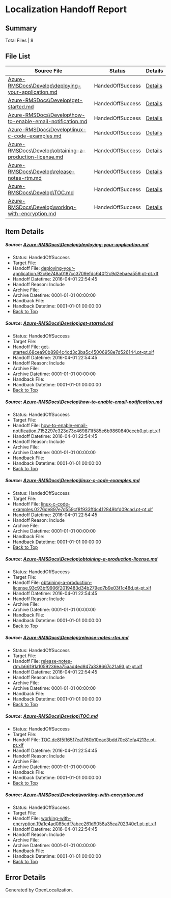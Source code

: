 # <a name='report-top'></a> Localization Handoff Report

## Summary
 Total Files | 8

## File List
 Source File | Status | Details 
 ----------- | ------ | ------- 
 [Azure-RMSDocs\Develop\deploying-your-application.md](https://github.com/Microsoft/Azure-RMSDocs-pr/blob/a358614ddc650b1dcadac40ac0ea5701744b22a0/Azure-RMSDocs/Develop/deploying-your-application.md) | HandedOffSuccess | [Details](#f54c583e034a8b78df6907e64eba4cdc8f43935963)
 [Azure-RMSDocs\Develop\get-started.md](https://github.com/Microsoft/Azure-RMSDocs-pr/blob/a358614ddc650b1dcadac40ac0ea5701744b22a0/Azure-RMSDocs/Develop/get-started.md) | HandedOffSuccess | [Details](#80b2d4e39aa66cdf260d67982b813fe15df6378670)
 [Azure-RMSDocs\Develop\how-to-enable-email-notification.md](https://github.com/Microsoft/Azure-RMSDocs-pr/blob/a358614ddc650b1dcadac40ac0ea5701744b22a0/Azure-RMSDocs/Develop/how-to-enable-email-notification.md) | HandedOffSuccess | [Details](#fe9f03b574955852914e88eb26a8948d5fc71bf575)
 [Azure-RMSDocs\Develop\linux-c-code-examples.md](https://github.com/Microsoft/Azure-RMSDocs-pr/blob/a358614ddc650b1dcadac40ac0ea5701744b22a0/Azure-RMSDocs/Develop/linux-c-code-examples.md) | HandedOffSuccess | [Details](#4f64a028e48e835bf48da5eba5184f4210747d0786)
 [Azure-RMSDocs\Develop\obtaining-a-production-license.md](https://github.com/Microsoft/Azure-RMSDocs-pr/blob/a358614ddc650b1dcadac40ac0ea5701744b22a0/Azure-RMSDocs/Develop/obtaining-a-production-license.md) | HandedOffSuccess | [Details](#cf940f9d779230c8f6d86b3a025d7e08453fe85089)
 [Azure-RMSDocs\Develop\release-notes-rtm.md](https://github.com/Microsoft/Azure-RMSDocs-pr/blob/a358614ddc650b1dcadac40ac0ea5701744b22a0/Azure-RMSDocs/Develop/release-notes-rtm.md) | HandedOffSuccess | [Details](#cf5e6fdd007419347aac123e8aef209ae56cc11191)
 [Azure-RMSDocs\Develop\TOC.md](https://github.com/Microsoft/Azure-RMSDocs-pr/blob/a358614ddc650b1dcadac40ac0ea5701744b22a0/Azure-RMSDocs/Develop/TOC.md) | HandedOffSuccess | [Details](#d1a1918f5e74c01d1891776c77ddbc66dcc13721103)
 [Azure-RMSDocs\Develop\working-with-encryption.md](https://github.com/Microsoft/Azure-RMSDocs-pr/blob/a358614ddc650b1dcadac40ac0ea5701744b22a0/Azure-RMSDocs/Develop/working-with-encryption.md) | HandedOffSuccess | [Details](#b5707cb353214cb6dbdcf02cb2091edc045ee758110)

## Item Details
##### <a name='f54c583e034a8b78df6907e64eba4cdc8f43935963'></a> Source: [Azure-RMSDocs\Develop\deploying-your-application.md](https://github.com/Microsoft/Azure-RMSDocs-pr/blob/a358614ddc650b1dcadac40ac0ea5701744b22a0/Azure-RMSDocs/Develop/deploying-your-application.md)
* Status: HandedOffSuccess
* Target File: 
* Handoff File: [deploying-your-application.92c6e748a0187cc3709efdc640f2c9d2ebaea559.pt-pt.xlf](https://github.com/Microsoft/EM.handoff/blob/3c2373d31075c795d1e2db8f2ef30e153ee899b4/ol-handoff/Microsoft/Azure-RMSDocs-pr.pt-pt/master/deploying-your-application.92c6e748a0187cc3709efdc640f2c9d2ebaea559.pt-pt.xlf)
* Handoff Datetime: 2016-04-01 22:54:45
* Handoff Reason: Include
* Archive File: 
* Archive Datetime: 0001-01-01 00:00:00
* Handback File: 
* Handback Datetime: 0001-01-01 00:00:00
* [Back to Top](#report-top)

##### <a name='80b2d4e39aa66cdf260d67982b813fe15df6378670'></a> Source: [Azure-RMSDocs\Develop\get-started.md](https://github.com/Microsoft/Azure-RMSDocs-pr/blob/a358614ddc650b1dcadac40ac0ea5701744b22a0/Azure-RMSDocs/Develop/get-started.md)
* Status: HandedOffSuccess
* Target File: 
* Handoff File: [get-started.68cea90b8984c4cd3c3ba5c45006958e7d526144.pt-pt.xlf](https://github.com/Microsoft/EM.handoff/blob/3c2373d31075c795d1e2db8f2ef30e153ee899b4/ol-handoff/Microsoft/Azure-RMSDocs-pr.pt-pt/master/get-started.68cea90b8984c4cd3c3ba5c45006958e7d526144.pt-pt.xlf)
* Handoff Datetime: 2016-04-01 22:54:45
* Handoff Reason: Include
* Archive File: 
* Archive Datetime: 0001-01-01 00:00:00
* Handback File: 
* Handback Datetime: 0001-01-01 00:00:00
* [Back to Top](#report-top)

##### <a name='fe9f03b574955852914e88eb26a8948d5fc71bf575'></a> Source: [Azure-RMSDocs\Develop\how-to-enable-email-notification.md](https://github.com/Microsoft/Azure-RMSDocs-pr/blob/a358614ddc650b1dcadac40ac0ea5701744b22a0/Azure-RMSDocs/Develop/how-to-enable-email-notification.md)
* Status: HandedOffSuccess
* Target File: 
* Handoff File: [how-to-enable-email-notification.7152297e323d73c469871f585e6b9860840cceb0.pt-pt.xlf](https://github.com/Microsoft/EM.handoff/blob/3c2373d31075c795d1e2db8f2ef30e153ee899b4/ol-handoff/Microsoft/Azure-RMSDocs-pr.pt-pt/master/how-to-enable-email-notification.7152297e323d73c469871f585e6b9860840cceb0.pt-pt.xlf)
* Handoff Datetime: 2016-04-01 22:54:45
* Handoff Reason: Include
* Archive File: 
* Archive Datetime: 0001-01-01 00:00:00
* Handback File: 
* Handback Datetime: 0001-01-01 00:00:00
* [Back to Top](#report-top)

##### <a name='4f64a028e48e835bf48da5eba5184f4210747d0786'></a> Source: [Azure-RMSDocs\Develop\linux-c-code-examples.md](https://github.com/Microsoft/Azure-RMSDocs-pr/blob/a358614ddc650b1dcadac40ac0ea5701744b22a0/Azure-RMSDocs/Develop/linux-c-code-examples.md)
* Status: HandedOffSuccess
* Target File: 
* Handoff File: [linux-c-code-examples.0276de897e7d559cf8f933ff4c412849bfd09cad.pt-pt.xlf](https://github.com/Microsoft/EM.handoff/blob/3c2373d31075c795d1e2db8f2ef30e153ee899b4/ol-handoff/Microsoft/Azure-RMSDocs-pr.pt-pt/master/linux-c-code-examples.0276de897e7d559cf8f933ff4c412849bfd09cad.pt-pt.xlf)
* Handoff Datetime: 2016-04-01 22:54:45
* Handoff Reason: Include
* Archive File: 
* Archive Datetime: 0001-01-01 00:00:00
* Handback File: 
* Handback Datetime: 0001-01-01 00:00:00
* [Back to Top](#report-top)

##### <a name='cf940f9d779230c8f6d86b3a025d7e08453fe85089'></a> Source: [Azure-RMSDocs\Develop\obtaining-a-production-license.md](https://github.com/Microsoft/Azure-RMSDocs-pr/blob/a358614ddc650b1dcadac40ac0ea5701744b22a0/Azure-RMSDocs/Develop/obtaining-a-production-license.md)
* Status: HandedOffSuccess
* Target File: 
* Handoff File: [obtaining-a-production-license.93c93bf9906f2019483d34b279ed7b9e03f1c48d.pt-pt.xlf](https://github.com/Microsoft/EM.handoff/blob/3c2373d31075c795d1e2db8f2ef30e153ee899b4/ol-handoff/Microsoft/Azure-RMSDocs-pr.pt-pt/master/obtaining-a-production-license.93c93bf9906f2019483d34b279ed7b9e03f1c48d.pt-pt.xlf)
* Handoff Datetime: 2016-04-01 22:54:45
* Handoff Reason: Include
* Archive File: 
* Archive Datetime: 0001-01-01 00:00:00
* Handback File: 
* Handback Datetime: 0001-01-01 00:00:00
* [Back to Top](#report-top)

##### <a name='cf5e6fdd007419347aac123e8aef209ae56cc11191'></a> Source: [Azure-RMSDocs\Develop\release-notes-rtm.md](https://github.com/Microsoft/Azure-RMSDocs-pr/blob/a358614ddc650b1dcadac40ac0ea5701744b22a0/Azure-RMSDocs/Develop/release-notes-rtm.md)
* Status: HandedOffSuccess
* Target File: 
* Handoff File: [release-notes-rtm.b66191a1059236ea75aad4ed947a338667c21a93.pt-pt.xlf](https://github.com/Microsoft/EM.handoff/blob/3c2373d31075c795d1e2db8f2ef30e153ee899b4/ol-handoff/Microsoft/Azure-RMSDocs-pr.pt-pt/master/release-notes-rtm.b66191a1059236ea75aad4ed947a338667c21a93.pt-pt.xlf)
* Handoff Datetime: 2016-04-01 22:54:45
* Handoff Reason: Include
* Archive File: 
* Archive Datetime: 0001-01-01 00:00:00
* Handback File: 
* Handback Datetime: 0001-01-01 00:00:00
* [Back to Top](#report-top)

##### <a name='d1a1918f5e74c01d1891776c77ddbc66dcc13721103'></a> Source: [Azure-RMSDocs\Develop\TOC.md](https://github.com/Microsoft/Azure-RMSDocs-pr/blob/a358614ddc650b1dcadac40ac0ea5701744b22a0/Azure-RMSDocs/Develop/TOC.md)
* Status: HandedOffSuccess
* Target File: 
* Handoff File: [TOC.dc8f5ff6517ea1760b10eac3bdd70c81efa4213c.pt-pt.xlf](https://github.com/Microsoft/EM.handoff/blob/3c2373d31075c795d1e2db8f2ef30e153ee899b4/ol-handoff/Microsoft/Azure-RMSDocs-pr.pt-pt/master/TOC.dc8f5ff6517ea1760b10eac3bdd70c81efa4213c.pt-pt.xlf)
* Handoff Datetime: 2016-04-01 22:54:45
* Handoff Reason: Include
* Archive File: 
* Archive Datetime: 0001-01-01 00:00:00
* Handback File: 
* Handback Datetime: 0001-01-01 00:00:00
* [Back to Top](#report-top)

##### <a name='b5707cb353214cb6dbdcf02cb2091edc045ee758110'></a> Source: [Azure-RMSDocs\Develop\working-with-encryption.md](https://github.com/Microsoft/Azure-RMSDocs-pr/blob/a358614ddc650b1dcadac40ac0ea5701744b22a0/Azure-RMSDocs/Develop/working-with-encryption.md)
* Status: HandedOffSuccess
* Target File: 
* Handoff File: [working-with-encryption.19a1e4ad085cdf7abcc261d9058a35ca702340e1.pt-pt.xlf](https://github.com/Microsoft/EM.handoff/blob/3c2373d31075c795d1e2db8f2ef30e153ee899b4/ol-handoff/Microsoft/Azure-RMSDocs-pr.pt-pt/master/working-with-encryption.19a1e4ad085cdf7abcc261d9058a35ca702340e1.pt-pt.xlf)
* Handoff Datetime: 2016-04-01 22:54:45
* Handoff Reason: Include
* Archive File: 
* Archive Datetime: 0001-01-01 00:00:00
* Handback File: 
* Handback Datetime: 0001-01-01 00:00:00
* [Back to Top](#report-top)


## Error Details

Generated by OpenLocalization.
